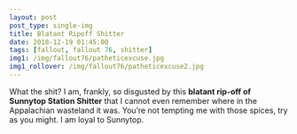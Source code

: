 ```yaml
---
layout: post
post_type: single-img
title: Blatant Ripoff Shitter
date: 2018-12-19 01:45:00
tags: [fallout, fallout 76, shitter]
img1: /img/fallout76/patheticexcuse.jpg
img1_rollover: /img/fallout76/patheticexcuse2.jpg
---
```

What the shit? I am, frankly, so disgusted by this **blatant rip-off of Sunnytop Station Shitter** that I cannot even remember where in the Appalachian wasteland it was. You’re not tempting me with those spices, try as you might. I am loyal to Sunnytop.
